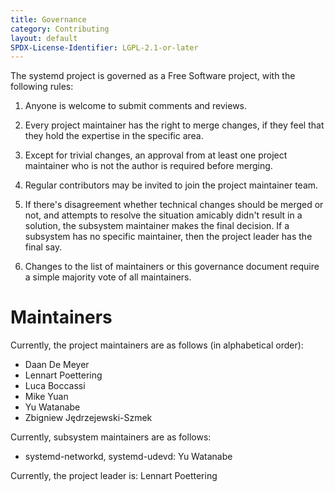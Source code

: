 ```yaml
---
title: Governance
category: Contributing
layout: default
SPDX-License-Identifier: LGPL-2.1-or-later
---
```


The systemd project is governed as a Free Software project, with the following rules:

1. Anyone is welcome to submit comments and reviews.

2. Every project maintainer has the right to merge changes, if they feel that
   they hold the expertise in the specific area.

3. Except for trivial changes, an approval from at least one project maintainer
   who is not the author is required before merging.

4. Regular contributors may be invited to join the project maintainer team.

5. If there's disagreement whether technical changes should be merged or not,
   and attempts to resolve the situation amicably didn't result in a solution,
   the subsystem maintainer makes the final decision. If a subsystem has no
   specific maintainer, then the project leader has the final say.

6. Changes to the list of maintainers or this governance document require a
   simple majority vote of all maintainers.

# Maintainers

Currently, the project maintainers are as follows (in alphabetical order):

* Daan De Meyer
* Lennart Poettering
* Luca Boccassi
* Mike Yuan
* Yu Watanabe
* Zbigniew Jędrzejewski-Szmek

Currently, subsystem maintainers are as follows:

* systemd-networkd, systemd-udevd: Yu Watanabe

Currently, the project leader is: Lennart Poettering

